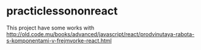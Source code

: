 # practiclessononreact
This project have some works with http://old.code.mu/books/advanced/javascript/react/prodvinutaya-rabota-s-komponentami-v-frejmvorke-react.html
